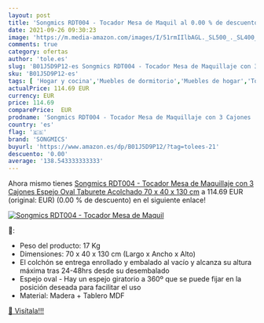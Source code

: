 ```yaml
---
layout: post
title: 'Songmics RDT004 - Tocador Mesa de Maquil al 0.00 % de descuento'
date: 2021-09-26 09:30:23
image: 'https://m.media-amazon.com/images/I/51rmIIlbAGL._SL500_._SL400_.jpg'
comments: true
category: ofertas
author: 'tole.es'
slug: 'B01J5D9P12-es Songmics RDT004 - Tocador Mesa de Maquillaje con 3 Cajones...'
sku: 'B01J5D9P12-es'
tags: [ 'Hogar y cocina','Muebles de dormitorio','Muebles de hogar','Tocadores de dormitorio','maquillaje','songmics', ]
actualPrice: 114.69 EUR
currency: EUR
price: 114.69
comparePrice:  EUR
prodname: 'Songmics RDT004 - Tocador Mesa de Maquillaje con 3 Cajones  Espejo Oval  Taburete Acolchado  70 x 40 x 130 cm'
country: 'es'
flag: '🇪🇸'
brand: 'SONGMICS'
buyurl: 'https://www.amazon.es/dp/B01J5D9P12/?tag=tolees-21'
descuento: '0.00'
average: '138.543333333333'
---
```


Ahora mismo tienes [Songmics RDT004 - Tocador Mesa de Maquillaje con 3 Cajones  Espejo Oval  Taburete Acolchado  70 x 40 x 130 cm](https://www.amazon.es/dp/B01J5D9P12/?tag=tolees-21) a 114.69 EUR (original:  EUR) (0.00 %  de descuento) en el siguiente enlace!

[![Songmics RDT004 - Tocador Mesa de Maquil](https://m.media-amazon.com/images/I/51rmIIlbAGL._SL500_._SL400_.jpg)](https://www.amazon.es/dp/B01J5D9P12/?tag=tolees-21)

🔎:

- Peso del producto: 17 Kg
- Dimensiones: 70 x 40 x 130 cm (Largo x Ancho x Alto)
- El colchón se entrega enrollado y embalado al vacío y alcanza su altura máxima tras 24-48hrs desde su desembalado
- Espejo oval - Hay un espejo giratorio a 360º que se puede fijar en la posición deseada para facilitar el uso
- Material: Madera + Tablero MDF

[🛒 Visítala!!!](https://www.amazon.es/dp/B01J5D9P12/?tag=tolees-21)
